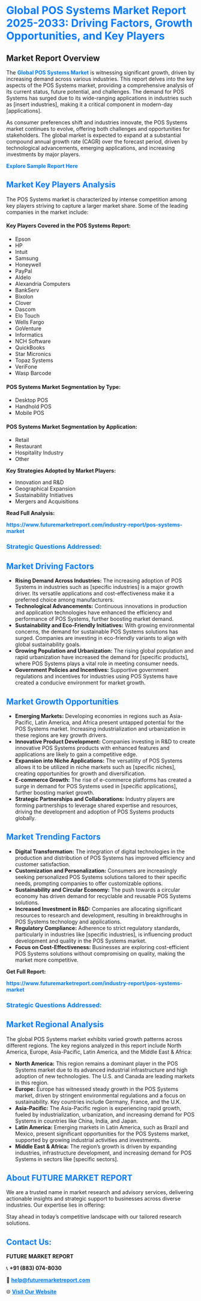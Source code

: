 <h1 style="color: #007BFF;">Global POS Systems Market Report 2025-2033: Driving Factors, Growth Opportunities, and Key Players</h1>

<section id="overview">
<h2>Market Report Overview</h2>
<p>The <a href="https://www.futuremarketreport.com/industry-report/pos-systems-market" style="color: #007BFF; text-decoration: none;"><strong>Global POS Systems Market</strong></a> is witnessing significant growth, driven by increasing demand across various industries. This report delves into the key aspects of the POS Systems market, providing a comprehensive analysis of its current status, future potential, and challenges. The demand for POS Systems has surged due to its wide-ranging applications in industries such as [insert industries], making it a critical component in modern-day [applications].</p>
<p>As consumer preferences shift and industries innovate, the POS Systems market continues to evolve, offering both challenges and opportunities for stakeholders. The global market is expected to expand at a substantial compound annual growth rate (CAGR) over the forecast period, driven by technological advancements, emerging applications, and increasing investments by major players.</p>
</section>

<section id="overview">
<p><a href="https://www.futuremarketreport.com/request-sample/reportId=99435" style="color: #007BFF; text-decoration: none;"><strong>Explore Sample Report Here</strong></a></p>
</section>

<section id="key-players">
<h2 style="color: #007BFF;">Market Key Players Analysis</h2>
<p>The POS Systems market is characterized by intense competition among key players striving to capture a larger market share. Some of the leading companies in the market include:</p>
<h4>Key Players Covered in the POS Systems Report:</h4>
<ul><li>Epson</li><li>HP</li><li>Intuit</li><li>Samsung</li><li>Honeywell</li><li>PayPal</li><li>Aldelo</li><li>Alexandria Computers</li><li>BankServ</li><li>Bixolon</li><li>Clover</li><li>Dascom</li><li>Elo Touch</li><li>Wells Fargo</li><li>GoVenture</li><li>Informatics</li><li>NCH Software</li><li>QuickBooks</li><li>Star Micronics</li><li>Topaz Systems</li><li>VeriFone</li><li>Wasp Barcode</li></ul>
<h4>POS Systems Market Segmentation by Type:</h4>
<ul><li>Desktop POS</li><li>Handhold POS</li><li>Mobile POS</li></ul>

<h4>POS Systems Market Segmentation by Application:</h4>
<ul><li>Retail</li><li>Restaurant</li><li>Hospitality Industry</li><li>Other</li></ul>
<p><strong>Key Strategies Adopted by Market Players:</strong></p>
<ul>
<li>Innovation and R&D</li>
<li>Geographical Expansion</li>
<li>Sustainability Initiatives</li>
<li>Mergers and Acquisitions</li>
</ul>
</section>

<section>
<p><strong>Read Full Analysis: </strong></p><a href="https://www.futuremarketreport.com/industry-report/pos-systems-market" style="color: #007BFF; text-decoration: none;"><strong>https://www.futuremarketreport.com/industry-report/pos-systems-market</strong></a>
<h3 style="color: #007BFF;">Strategic Questions Addressed:</h3>
</section>

<section id="driving-factors">
<h2 style="color: #007BFF;">Market Driving Factors</h2>
<ul>
<li><strong>Rising Demand Across Industries:</strong> The increasing adoption of POS Systems in industries such as [specific industries] is a major growth driver. Its versatile applications and cost-effectiveness make it a preferred choice among manufacturers.</li>
<li><strong>Technological Advancements:</strong> Continuous innovations in production and application technologies have enhanced the efficiency and performance of POS Systems, further boosting market demand.</li>
<li><strong>Sustainability and Eco-Friendly Initiatives:</strong> With growing environmental concerns, the demand for sustainable POS Systems solutions has surged. Companies are investing in eco-friendly variants to align with global sustainability goals.</li>
<li><strong>Growing Population and Urbanization:</strong> The rising global population and rapid urbanization have increased the demand for [specific products], where POS Systems plays a vital role in meeting consumer needs.</li>
<li><strong>Government Policies and Incentives:</strong> Supportive government regulations and incentives for industries using POS Systems have created a conducive environment for market growth.</li>
</ul>
</section>

<section id="growth-opportunities">
<h2 style="color: #007BFF;">Market Growth Opportunities</h2>
<ul>
<li><strong>Emerging Markets:</strong> Developing economies in regions such as Asia-Pacific, Latin America, and Africa present untapped potential for the POS Systems market. Increasing industrialization and urbanization in these regions are key growth drivers.</li>
<li><strong>Innovative Product Development:</strong> Companies investing in R&D to create innovative POS Systems products with enhanced features and applications are likely to gain a competitive edge.</li>
<li><strong>Expansion into Niche Applications:</strong> The versatility of POS Systems allows it to be utilized in niche markets such as [specific niches], creating opportunities for growth and diversification.</li>
<li><strong>E-commerce Growth:</strong> The rise of e-commerce platforms has created a surge in demand for POS Systems used in [specific applications], further boosting market growth.</li>
<li><strong>Strategic Partnerships and Collaborations:</strong> Industry players are forming partnerships to leverage shared expertise and resources, driving the development and adoption of POS Systems products globally.</li>
</ul>
</section>

<section id="trending-factors">
<h2 style="color: #007BFF;">Market Trending Factors</h2>
<ul>
<li><strong>Digital Transformation:</strong> The integration of digital technologies in the production and distribution of POS Systems has improved efficiency and customer satisfaction.</li>
<li><strong>Customization and Personalization:</strong> Consumers are increasingly seeking personalized POS Systems solutions tailored to their specific needs, prompting companies to offer customizable options.</li>
<li><strong>Sustainability and Circular Economy:</strong> The push towards a circular economy has driven demand for recyclable and reusable POS Systems solutions.</li>
<li><strong>Increased Investment in R&D:</strong> Companies are allocating significant resources to research and development, resulting in breakthroughs in POS Systems technology and applications.</li>
<li><strong>Regulatory Compliance:</strong> Adherence to strict regulatory standards, particularly in industries like [specific industries], is influencing product development and quality in the POS Systems market.</li>
<li><strong>Focus on Cost-Effectiveness:</strong> Businesses are exploring cost-efficient POS Systems solutions without compromising on quality, making the market more competitive.</li>
</ul>
</section>

<section>
<p><strong>Get Full Report: </strong></p><a href="https://www.futuremarketreport.com/industry-report/pos-systems-market" style="color: #007BFF; text-decoration: none;"><strong>https://www.futuremarketreport.com/industry-report/pos-systems-market</strong></a>
<h3 style="color: #007BFF;">Strategic Questions Addressed:</h3>
</section>


<section id="regional-analysis">
<h2 style="color: #007BFF;">Market Regional Analysis</h2>
<p>The global POS Systems market exhibits varied growth patterns across different regions. The key regions analyzed in this report include North America, Europe, Asia-Pacific, Latin America, and the Middle East & Africa:</p>
<ul>
<li><strong>North America:</strong> This region remains a dominant player in the POS Systems market due to its advanced industrial infrastructure and high adoption of new technologies. The U.S. and Canada are leading markets in this region.</li>
<li><strong>Europe:</strong> Europe has witnessed steady growth in the POS Systems market, driven by stringent environmental regulations and a focus on sustainability. Key countries include Germany, France, and the U.K.</li>
<li><strong>Asia-Pacific:</strong> The Asia-Pacific region is experiencing rapid growth, fueled by industrialization, urbanization, and increasing demand for POS Systems in countries like China, India, and Japan.</li>
<li><strong>Latin America:</strong> Emerging markets in Latin America, such as Brazil and Mexico, present significant opportunities for the POS Systems market, supported by growing industrial activities and investments.</li>
<li><strong>Middle East & Africa:</strong> The region’s growth is driven by expanding industries, infrastructure development, and increasing demand for POS Systems in sectors like [specific sectors].</li>
</ul>
</section>

<footer>
<h2 style="color: #007BFF;">About FUTURE MARKET REPORT</h2>
<p>We are a trusted name in market research and advisory services, delivering actionable insights and strategic support to businesses across diverse industries. Our expertise lies in offering:</p>

<p>Stay ahead in today’s competitive landscape with our tailored research solutions.</p>

<h2 style="color: #007BFF;">Contact Us:</h2>
<p><strong>FUTURE MARKET REPORT</strong></p>
<p>📞 <strong>+91 (883) 074-8030</strong></p>
<p>📧 <strong><a href="mailto:help@futuremarketreport.com" style="color: #007BFF;">help@futuremarketreport.com</a></strong></p>
<p>🌐 <strong><a href="https://www.futuremarketreport.com/" style="color: #007BFF;">Visit Our Website</a></strong></p>
</footer>